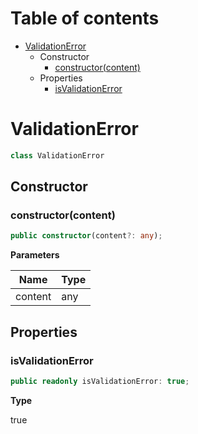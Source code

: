 # Table of contents

* [ValidationError][ClassDeclaration-25]
    * Constructor
        * [constructor(content)][Constructor-18]
    * Properties
        * [isValidationError][PropertyDeclaration-59]

# ValidationError

```typescript
class ValidationError
```
## Constructor

### constructor(content)

```typescript
public constructor(content?: any);
```

**Parameters**

| Name    | Type |
| ------- | ---- |
| content | any  |

## Properties

### isValidationError

```typescript
public readonly isValidationError: true;
```

**Type**

true

[ClassDeclaration-25]: validationerror.md#validationerror
[Constructor-18]: validationerror.md#constructorcontent
[PropertyDeclaration-59]: validationerror.md#isvalidationerror